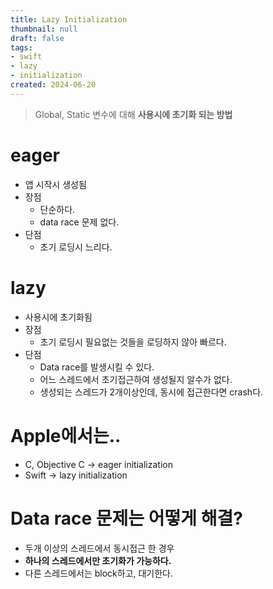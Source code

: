 ```yaml
---
title: Lazy Initialization
thumbnail: null
draft: false
tags:
- swift
- lazy
- initialization
created: 2024-06-20
---
```



 > 
 > Global, Static 변수에 대해 **사용시에 초기화 되는 방법**

# eager

* 앱 시작시 생성됨
* 장점
  * 단순하다.
  * data race 문제 없다.
* 단점
  * 초기 로딩시 느리다.

# lazy

* 사용시에 초기화됨
* 장점
  * 초기 로딩시 필요없는 것들을 로딩하지 않아 빠르다.
* 단점
  * Data race를 발생시킬 수 있다.
  * 어느 스레드에서 초기접근하여 생성될지 알수가 없다.
  * 생성되는 스레드가 2개이상인데, 동시에 접근한다면 crash다.

# Apple에서는..

* C, Objective C -> eager initialization
* Swift -> lazy initialization

# Data race 문제는 어떻게 해결?

* 두개 이상의 스레드에서 동시접근 한 경우 
* **하나의 스레드에서만 초기화가 가능하다.**
* 다른 스레드에서는 block하고, 대기한다.
